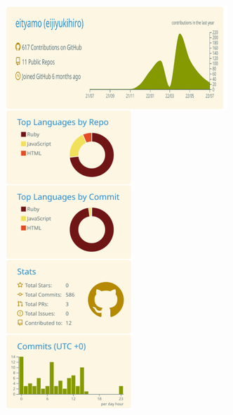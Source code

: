 <p>
</a>
  <a href="https://github.com/vn7n24fzkq/github-profile-summary-cards">
  <img align="left" height="236px" src="https://raw.githubusercontent.com/eityamo/eityamo/main/profile-summary-card-output/solarized/0-profile-details.svg" style="max-width: 100%;" />
</a>
<a href="https://github.com/vn7n24fzkq/github-profile-summary-cards">
  <img align="left" height="170px" src="https://raw.githubusercontent.com/eityamo/eityamo/main/profile-summary-card-output/solarized/1-repos-per-language.svg" style="max-width: 100%;" />
</a>
<a href="https://github.com/vn7n24fzkq/github-profile-summary-cards">
  <img align="left" height="170px" src="https://raw.githubusercontent.com/eityamo/eityamo/main/profile-summary-card-output/solarized/2-most-commit-language.svg" style="max-width: 100%;" />
</a>
<a href="https://github.com/vn7n24fzkq/github-profile-summary-cards">
  <img align="left" height="170px" src="https://raw.githubusercontent.com/eityamo/eityamo/main/profile-summary-card-output/solarized/3-stats.svg" style="max-width: 100%;" />
</a>
<a href="https://github.com/vn7n24fzkq/github-profile-summary-cards">
  <img align="left" height="170px" src="https://raw.githubusercontent.com/eityamo/eityamo/main/profile-summary-card-output/solarized/4-productive-time.svg" style="max-width: 100%;" />
</p>